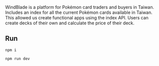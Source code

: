 WindBlade is a platform for Pokémon card traders and buyers in Taiwan. Includes an index for all the current Pokémon cards available in Taiwan. This allowed us create functional apps using the index API. Users can create decks of their own and calculate the price of their deck.

## Run
```
npm i

npm run dev
```
